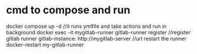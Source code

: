<h1>cmd to compose and run </h1>

docker compose up -d //it runs ymlfile and take actions and run in background
docker exec -it mygitlab-runner 
gitlab-runner register //register gitlab runner
gitlab-instance:
http://mygitlab-server //url
restart the runner
docker-restart my-gitlab-runner
